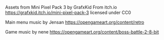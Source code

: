 Assets from Mini Pixel Pack 3 by GrafxKid
From itch.io https://grafxkid.itch.io/mini-pixel-pack-3 licensed under CC0

Main menu music by Jensan 
https://opengameart.org/content/retro

Game music by nene
https://opengameart.org/content/boss-battle-2-8-bit 
